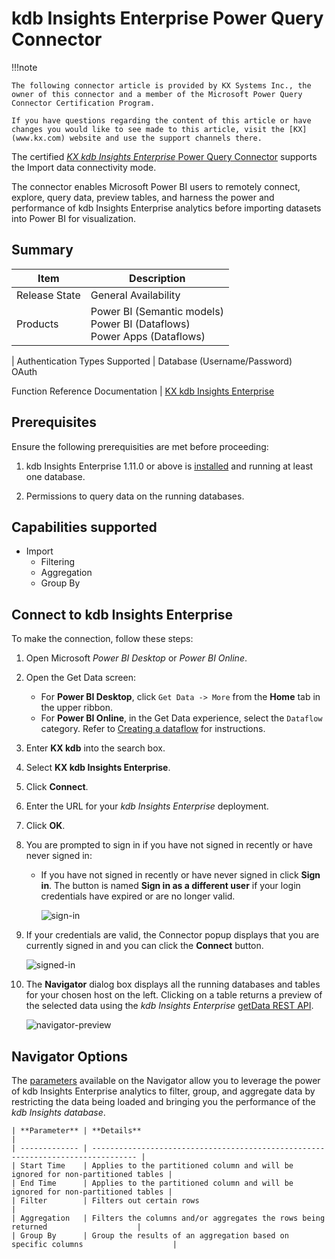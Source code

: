 # kdb Insights Enterprise Power Query Connector

!!!note

    The following connector article is provided by KX Systems Inc., the owner of this connector and a member of the Microsoft Power Query Connector Certification Program. 
    
    If you have questions regarding the content of this article or have changes you would like to see made to this article, visit the [KX](www.kx.com) website and use the support channels there.


The certified [_KX kdb Insights Enterprise_ Power Query Connector](https://learn.microsoft.com/en-us/power-query/connectors/) supports the Import data connectivity mode.

The connector enables Microsoft Power BI users to remotely connect, explore, query data, preview tables, and harness the power and performance of kdb Insights Enterprise analytics before importing datasets into Power BI for visualization.

## Summary

| Item	                         | Description   |
| ------------------------------ | ------------- |
| Release State                  | General Availability |
| Products                       | Power BI (Semantic models)<br/>Power BI (Dataflows)<br/>Power Apps (Dataflows)

| Authentication Types Supported | Database (Username/Password)<br/>OAuth

Function Reference Documentation | [KX kdb Insights Enterprise](https://code.kx.com/insights/enterprise/index.html)


## Prerequisites

Ensure the following prerequisities are met before proceeding:

1. kdb Insights Enterprise 1.11.0 or above is [installed](https://code.kx.com/insights/enterprise/getting-started/index.html) and running at least one database.

1. Permissions to query data on the running databases.


## Capabilities supported

- Import
    - Filtering
    - Aggregation
    - Group By


## Connect to kdb Insights Enterprise 

To make the connection, follow these steps:

1. Open Microsoft _Power BI Desktop_ or _Power BI Online_.

1. Open the Get Data screen:
    - For **Power BI Desktop**, click `Get Data -> More` from the **Home** tab in the upper ribbon.
    - For **Power BI Online**, in the Get Data experience, select the `Dataflow` category. Refer to [Creating a dataflow](https://learn.microsoft.com/en-us/power-bi/transform-model/dataflows/dataflows-create) for instructions.

1. Enter **KX kdb** into the search box.

1. Select **KX kdb Insights Enterprise**.

1. Click **Connect**.

1. Enter the URL for your _kdb Insights Enterprise_ deployment.

1. Click **OK**.

1. You are prompted to sign in if you have not signed in recently or have never signed in:

    - If you have not signed in recently or have never signed in click **Sign in**. The button is named **Sign in as a different user** if your login credentials have expired or are no longer valid.

        ![sign-in](images/powerbi-signin.png)

1. If your credentials are valid, the Connector popup displays that you are currently signed in and you can click the **Connect** button.

    ![signed-in](images/powerbi-signedin.png)


1. The **Navigator** dialog box displays all the running databases and tables for your chosen host on the left. Clicking on a table returns a preview of the selected data using the _kdb Insights Enterprise_ [getData REST API](https://code.kx.com/insights/api/database/query/get-data.html).

    ![navigator-preview](images/powerbi-preview.png)



## Navigator Options

The [parameters](https://code.kx.com/insights/1.11/enterprise/integrations/powerbi/powerbi-import.html#parameters) available on the Navigator allow you to leverage the power of kdb Insights Enterprise analytics to filter, group, and aggregate data by restricting the data being loaded and bringing you the performance of the _kdb Insights database_.


    | **Parameter** | **Details**                                                                      |
    | ------------- | -------------------------------------------------------------------------------- |
    | Start Time    | Applies to the partitioned column and will be ignored for non-partitioned tables |
    | End Time      | Applies to the partitioned column and will be ignored for non-partitioned tables |
    | Filter        | Filters out certain rows                                                         |
    | Aggregation   | Filters the columns and/or aggregates the rows being returned                    |
    | Group By      | Group the results of an aggregation based on specific columns                    |
